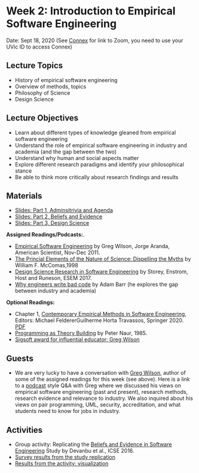# Week 2: Introduction to Empirical Software Engineering

Date: Sept 18, 2020
(See [Connex]( https://connex.csc.uvic.ca/portal/site/emse2020) for link to Zoom, you need to use your UVic ID to access Connex)

## Lecture Topics
- History of empirical software engineering
- Overview of methods, topics
- Philosophy of Science
- Design Science

## Lecture Objectives
- Learn about different types of knowledge gleaned from empirical software engineering
- Understand the role of empirical software engineering in industry and academia (and the gap between the two)
- Understand why human and social aspects matter
- Explore different research paradigms and identify your philosophical stance
- Be able to think more critically about research findings and results

## Materials 
- [Slides: Part 1, Adminsitrivia and Agenda](Week2AdministriviaAgenda.pdf)
- [Slides: Part 2, Beliefs and Evidence](Week2BeliefsEvidence.pdf)
- [Slides: Part 3, Design Science](Week2DesignScience.pdf)

**Assigned Readings/Podcasts:**. 
- [Empirical Software Engineering](https://www.americanscientist.org/article/empirical-software-engineering) 
by Greg Wilson, Jorge Aranda, American Scientist, Nov-Dec 2011.
- [The Princial Elements of the Nature of Science: Dispelling the Myths](http://citeseerx.ist.psu.edu/viewdoc/download?doi=10.1.1.121.3476&rep=rep1&type=pdf) by William F. McComas,1998
- [Design Science Research in Software Engineering](http://chisel.cs.uvic.ca/pubs/storey-ESEM2017.pdf) by Storey, Enstrom, Host and Runeson, ESEM 2017.
- [Why engineers write bad code](https://changelog.com/podcast/339) by Adam Barr (he explores the gap between industry and academia)

**Optional Readings:**
- Chapter 1, [Contemporary Empirical Methods in Software Engineering](https://link.springer.com/book/10.1007/978-3-030-32489-6), Editors: Michael FeldererGuilherme Horta Travassos, Springer 2020. [PDF](https://link.springer.com/content/pdf/10.1007%2F978-3-030-32489-6.pdf)
- [Programming as Theory Building](http://pages.cs.wisc.edu/~remzi/Naur.pdf) by Peter Naur, 1985.
- [Sigsoft award for influential educator: Greg Wilson](https://third-bit.com/2020/07/09/acm-sigsoft-award.html)

## Guests
- We are very lucky to have a conversation with [Greg Wilson](https://third-bit.com/), author of some of the assigned readings for this week (see above).  Here is a link to a [podcast](https://youtu.be/Orghyn91ZMo) style Q&A with Greg where we discussed his views on empirical software engineering (past and present), research methods, research evidence and relevance to industry. We also inquired about his views on pair programming, UML, security, accreditation, and what students need to know for jobs in industry.

## Activities
- Group activity: Replicating the [Beliefs and Evidence in Software Engineering](https://www.microsoft.com/en-us/research/publication/belief-evidence-in-empirical-software-engineering/) Study by Devanbu et al., ICSE 2016.
- [Survey results from the study replication](Week2ActivityBeliefs.pdf)
- [Results from the activity: visualization](https://colab.research.google.com/drive/1crG2LZ6hpUaJvIrVP4WK60ouZ0q0-DLS?usp=sharing#scrollTo=ACG1a4p_jpfi)
